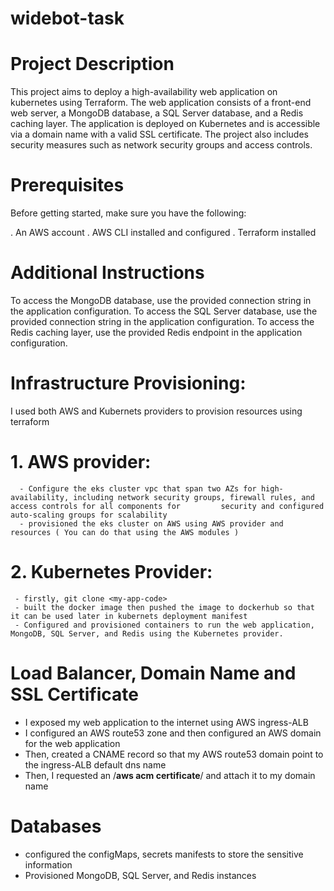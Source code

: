 # widebot-task
# Project Description
This project aims to deploy a high-availability web application on kubernetes using Terraform. The web application consists of a front-end web server, a MongoDB database, a SQL Server database, and a Redis caching layer. The application is deployed on Kubernetes and is accessible via a domain name with a valid SSL certificate. The project also includes security measures such as network security groups and access controls.

# Prerequisites
Before getting started, make sure you have the following:

. An AWS account
. AWS CLI installed and configured
. Terraform installed

# Additional Instructions
To access the MongoDB database, use the provided connection string in the application configuration.
To access the SQL Server database, use the provided connection string in the application configuration.
To access the Redis caching layer, use the provided Redis endpoint in the application configuration.

# Infrastructure Provisioning:
I used both AWS and Kubernets providers to provision resources using terraform
  # 1. AWS provider:
      - Configure the eks cluster vpc that span two AZs for high-availability, including network security groups, firewall rules, and access controls for all components for         security and configured auto-scaling groups for scalability
      - provisioned the eks cluster on AWS using AWS provider and resources ( You can do that using the AWS modules )
        
  # 2. Kubernetes Provider:
     - firstly, git clone <my-app-code>
     - built the docker image then pushed the image to dockerhub so that it can be used later in kubernets deployment manifest
     - Configured and provisioned containers to run the web application, MongoDB, SQL Server, and Redis using the Kubernetes provider.

# Load Balancer, Domain Name and SSL Certificate
- I exposed my web application to the internet using AWS ingress-ALB
- I configured an AWS route53 zone and then configured an AWS domain for the web application
- Then, created a CNAME record so that my AWS route53 domain point to the ingress-ALB default dns name
- Then, I requested an /**aws acm certificate**/ and attach it to my domain name 

# Databases
- configured the configMaps, secrets manifests to store the sensitive information
- Provisioned MongoDB, SQL Server, and Redis instances

